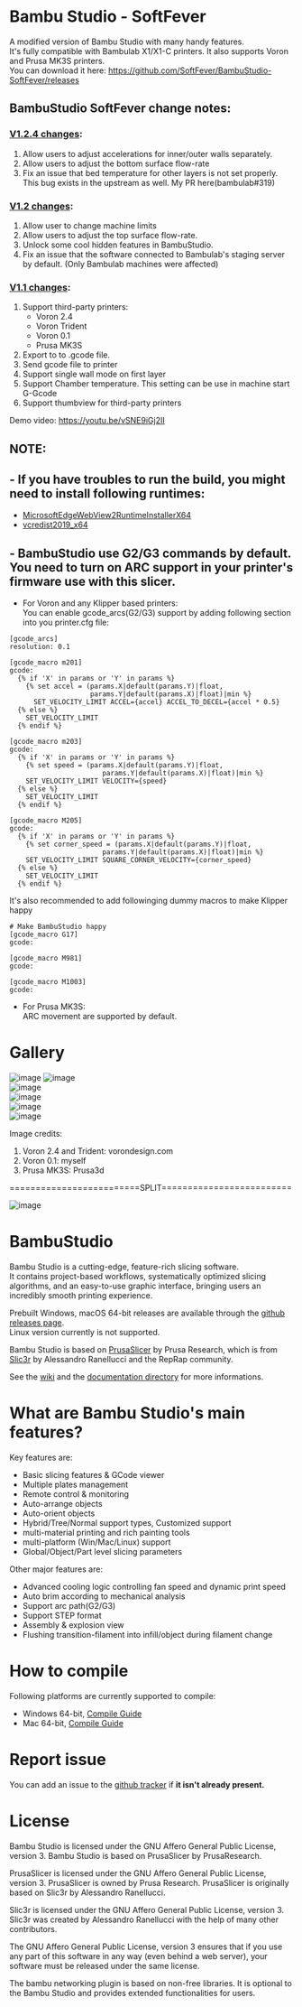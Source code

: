 
# Bambu Studio - SoftFever
A modified version of Bambu Studio with many handy features.   
It's fully compatible with Bambulab X1/X1-C printers.
It also supports Voron and Prusa MK3S printers.  
You can download it here: https://github.com/SoftFever/BambuStudio-SoftFever/releases

## BambuStudio SoftFever change notes:
### [V1.2.4 changes](https://github.com/SoftFever/BambuStudio-SoftFever/releases/tag/v1.2.4-sf):
1. Allow users to adjust accelerations for inner/outer walls separately.
2. Allow users to adjust the bottom surface flow-rate
3. Fix an issue that bed temperature for other layers is not set properly. This bug exists in the upstream as well. My PR here(bambulab#319)

### [V1.2 changes](https://github.com/SoftFever/BambuStudio-SoftFever/releases/tag/v1.2-sf):
1. Allow user to change machine limits
2. Allow users to adjust the top surface flow-rate.
3. Unlock some cool hidden features in BambuStudio.
4. Fix an issue that the software connected to Bambulab's staging server by default. (Only Bambulab machines were affected)

### [V1.1 changes](https://github.com/SoftFever/BambuStudio-SoftFever/releases/tag/v1.1):
1. Support third-party printers:
   - Voron 2.4
   - Voron Trident
   - Voron 0.1
   - Prusa MK3S
2. Export to to .gcode file.
3. Send gcode file to printer
4. Support single wall mode on first layer
5. Support Chamber temperature. This setting can be use in machine start G-Gcode
6. Support thumbview for third-party printers

Demo video: https://youtu.be/vSNE9iGj2II  
 
## NOTE: 
## - If you have troubles to run the build, you might need to install following runtimes:  
- [MicrosoftEdgeWebView2RuntimeInstallerX64](https://github.com/SoftFever/BambuStudio-SoftFever/releases/download/v1.0.10-sf2/MicrosoftEdgeWebView2RuntimeInstallerX64.exe)  
- [vcredist2019_x64](https://github.com/SoftFever/BambuStudio-SoftFever/releases/download/v1.0.10-sf2/vcredist2019_x64.exe)  

## - BambuStudio use G2/G3 commands by default. You need to turn on ARC support in your printer's firmware use with this slicer.
- For Voron and any Klipper based printers:  
You can enable gcode_arcs(G2/G3) support by adding following section into you printer.cfg file:  
```
[gcode_arcs]
resolution: 0.1

[gcode_macro m201]
gcode:
  {% if 'X' in params or 'Y' in params %}
    {% set accel = (params.X|default(params.Y)|float,
                    params.Y|default(params.X)|float)|min %}
      SET_VELOCITY_LIMIT ACCEL={accel} ACCEL_TO_DECEL={accel * 0.5}
  {% else %}
    SET_VELOCITY_LIMIT
  {% endif %}

[gcode_macro m203]
gcode:
  {% if 'X' in params or 'Y' in params %}
    {% set speed = (params.X|default(params.Y)|float,
                       params.Y|default(params.X)|float)|min %}
    SET_VELOCITY_LIMIT VELOCITY={speed}
  {% else %}
    SET_VELOCITY_LIMIT
  {% endif %}

[gcode_macro M205]
gcode:
  {% if 'X' in params or 'Y' in params %}
    {% set corner_speed = (params.X|default(params.Y)|float,
                       params.Y|default(params.X)|float)|min %}
    SET_VELOCITY_LIMIT SQUARE_CORNER_VELOCITY={corner_speed}
  {% else %}
    SET_VELOCITY_LIMIT
  {% endif %}

```

It's also recommended to add followinging dummy macros to make Klipper happy
```
# Make BambuStudio happy
[gcode_macro G17]
gcode:

[gcode_macro M981]
gcode:

[gcode_macro M1003]
gcode:
```

- For Prusa MK3S:  
ARC movement are supported by default.


# Gallery
![image](./SoftFever_doc/accelerations.png)
![image](./SoftFever_doc/printers1.png)  
![image](./SoftFever_doc/printers2.png)  
![image](./SoftFever_doc/printers3.png)  
![image](./SoftFever_doc/printers4.png)  
![image](./SoftFever_doc/voron.png)  



Image credits: 
 1. Voron 2.4 and Trident: vorondesign.com
 3. Voron 0.1: myself
 4. Prusa MK3S: Prusa3d  


=========================SPLIT=========================     

![image](https://user-images.githubusercontent.com/106916061/179006347-497d24c0-9bd6-45b7-8c49-d5cc8ecfe5d7.png)
# BambuStudio
Bambu Studio is a cutting-edge, feature-rich slicing software.  
It contains project-based workflows, systematically optimized slicing algorithms, and an easy-to-use graphic interface, bringing users an incredibly smooth printing experience.

Prebuilt Windows, macOS 64-bit releases are available through the [github releases page](https://github.com/bambulab/BambuStudio/releases/).  
Linux version currently is not supported.

Bambu Studio is based on [PrusaSlicer](https://github.com/prusa3d/PrusaSlicer) by Prusa Research, which is from [Slic3r](https://github.com/Slic3r/Slic3r) by Alessandro Ranellucci and the RepRap community.

See the [wiki](https://github.com/bambulab/BambuStudio/wiki) and the [documentation directory](https://github.com/bambulab/BambuStudio/tree/master/doc) for more informations.

# What are Bambu Studio's main features?
Key features are:
- Basic slicing features & GCode viewer
- Multiple plates management
- Remote control & monitoring
- Auto-arrange objects
- Auto-orient objects
- Hybrid/Tree/Normal support types, Customized support
- multi-material printing and rich painting tools
- multi-platform (Win/Mac/Linux) support
- Global/Object/Part level slicing parameters

Other major features are:
- Advanced cooling logic controlling fan speed and dynamic print speed
- Auto brim according to mechanical analysis
- Support arc path(G2/G3)
- Support STEP format
- Assembly & explosion view
- Flushing transition-filament into infill/object during filament change

# How to compile
Following platforms are currently supported to compile:
- Windows 64-bit, [Compile Guide](https://github.com/bambulab/BambuStudio/wiki/Windows-Compile-Guide)
- Mac 64-bit, [Compile Guide](https://github.com/bambulab/BambuStudio/wiki/Mac-Compile-Guide)

# Report issue
You can add an issue to the [github tracker](https://github.com/bambulab/BambuStudio/issues) if **it isn't already present.**

# License
Bambu Studio is licensed under the GNU Affero General Public License, version 3. Bambu Studio is based on PrusaSlicer by PrusaResearch.

PrusaSlicer is licensed under the GNU Affero General Public License, version 3. PrusaSlicer is owned by Prusa Research. PrusaSlicer is originally based on Slic3r by Alessandro Ranellucci.

Slic3r is licensed under the GNU Affero General Public License, version 3. Slic3r was created by Alessandro Ranellucci with the help of many other contributors.

The GNU Affero General Public License, version 3 ensures that if you use any part of this software in any way (even behind a web server), your software must be released under the same license.

The bambu networking plugin is based on non-free libraries. It is optional to the Bambu Studio and provides extended functionalities for users.

